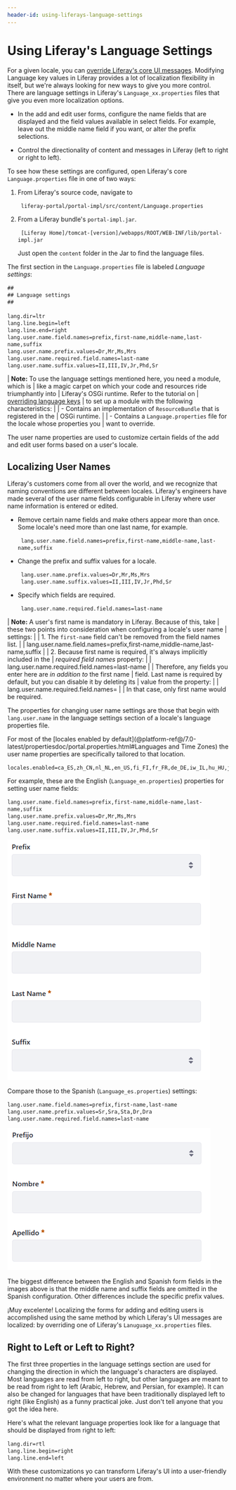 ```yaml
---
header-id: using-liferays-language-settings
---
```


# Using Liferay's Language Settings

For a given locale, you can [override Liferay's core UI messages](/docs/7-0/tutorials/-/knowledge_base/t/overriding-language-keys).
Modifying Language key values in Liferay provides a lot of localization
flexibility in itself, but we're always looking for new ways to give you more
control. There are language settings in Liferay's `Language_xx.properties` files
that give you even more localization options.

-  In the add and edit user forms, configure the name fields that are displayed
   and the field values available in select fields. For example, leave out the
middle name field if you want, or alter the prefix selections.

-  Control the directionality of content and messages in Liferay (left to right or
   right to left).

To see how these settings are configured, open Liferay's core `Language.properties` file
in one of two ways:

1. From Liferay's source code, navigate to 

        liferay-portal/portal-impl/src/content/Language.properties

2. From a Liferay bundle's `portal-impl.jar`.

        [Liferay Home]/tomcat-[version]/webapps/ROOT/WEB-INF/lib/portal-impl.jar

    Just open the `content` folder in the Jar to find the language files.

The first section in the `Language.properties` file is labeled *Language
settings*: 

    ##
    ## Language settings
    ##

    lang.dir=ltr
    lang.line.begin=left
    lang.line.end=right
    lang.user.name.field.names=prefix,first-name,middle-name,last-name,suffix
    lang.user.name.prefix.values=Dr,Mr,Ms,Mrs
    lang.user.name.required.field.names=last-name
    lang.user.name.suffix.values=II,III,IV,Jr,Phd,Sr

| **Note:** To use the language settings mentioned here, you need a module, which is
| like a magic carpet on which your code and resources ride triumphantly into
| Liferay's OSGi runtime. Refer to the tutorial on
| [overriding language keys](/docs/7-0/tutorials/-/knowledge_base/t/overriding-language-keys)
| to set up a module with the following characteristics:
| 
| -  Contains an implementation of `ResourceBundle` that is registered in the
|    OSGi runtime.
| 
| -  Contains a `Language.properties` file for the locale whose properties you
|    want to override.

The user name properties are used to customize certain fields of the add and edit
user forms based on a user's locale.

## Localizing User Names

Liferay's customers come from all over the world, and we recognize that naming
conventions are different between locales. Liferay's engineers have made several
of the user name fields configurable in Liferay where user name information is
entered or edited.

-  Remove certain name fields and make others appear more than once. Some
   locale's need more than one last name, for example.

        lang.user.name.field.names=prefix,first-name,middle-name,last-name,suffix

-  Change the prefix and suffix values for a locale.

        lang.user.name.prefix.values=Dr,Mr,Ms,Mrs
        lang.user.name.suffix.values=II,III,IV,Jr,Phd,Sr

-  Specify which fields are required.

        lang.user.name.required.field.names=last-name

| **Note:** A user's first name is mandatory in Liferay. Because of this, take
| these two points into consideration when configuring a locale's user name
| settings:
| 
| 1. The `first-name` field can't be removed from the field names list.
| 
|         lang.user.name.field.names=prefix,first-name,middle-name,last-name,suffix
| 
| 2. Because first name is required, it's always implicitly included in the
| *required field names* property:
| 
|         lang.user.name.required.field.names=last-name
| 
|     Therefore, any fields you enter here are *in addition to* the first name
|     field. Last name is required by default, but you can disable it by deleting its
|     value from the property:
| 
|         lang.user.name.required.field.names=
| 
|     In that case, only first name would be required.

The properties for changing user name settings are those that begin with
`lang.user.name` in the language settings section of a locale's language
properties file.

For most of the [locales enabled by default](@platform-ref@/7.0-latest/propertiesdoc/portal.properties.html#Languages and Time Zones) the user name properties are specifically tailored to that location.

    locales.enabled=ca_ES,zh_CN,nl_NL,en_US,fi_FI,fr_FR,de_DE,iw_IL,hu_HU,ja_JP,pt_BR,es_ES

For example, these are the English (`Language_en.properties`) properties for
setting user name fields:

    lang.user.name.field.names=prefix,first-name,middle-name,last-name,suffix
    lang.user.name.prefix.values=Dr,Mr,Ms,Mrs
    lang.user.name.required.field.names=last-name
    lang.user.name.suffix.values=II,III,IV,Jr,Phd,Sr

![Figure 1: The user name settings impact the way user information and forms appear in Liferay.](../../images/english-user-name-fields.png)

Compare those to the Spanish (`Language_es.properties`) settings:

    lang.user.name.field.names=prefix,first-name,last-name
    lang.user.name.prefix.values=Sr,Sra,Sta,Dr,Dra
    lang.user.name.required.field.names=last-name

![Figure 2: The Spanish user name settings omit the suffix and middle name fields entirely.](../../images/spanish-user-name-fields.png)

The biggest difference between the English and Spanish form fields in the images
above is that the middle name and suffix fields are omitted in the Spanish
configuration. Other differences include the specific prefix values.

¡Muy excelente! Localizing the forms for adding and editing users is
accomplished using the same method by which Liferay's UI messages are localized:
by overriding one of Liferay's `Lanuguage_xx.properties` files.

## Right to Left or Left to Right?

The first three properties in the language settings section are used for
changing the direction in which the language's characters are displayed. Most
languages are read from left to right, but other languages are meant to be read
from right to left (Arabic, Hebrew, and Persian, for example). It can also be
changed for languages that have been traditionally displayed left to right (like
English) as a funny practical joke. Just don't tell anyone that you got the
idea here.

Here's what the relevant language properties look like for a language that
should be displayed from right to left:

    lang.dir=rtl
    lang.line.begin=right
    lang.line.end=left

With these customizations yo can transform Liferay's UI into a user-friendly
environment no matter where your users are from.
